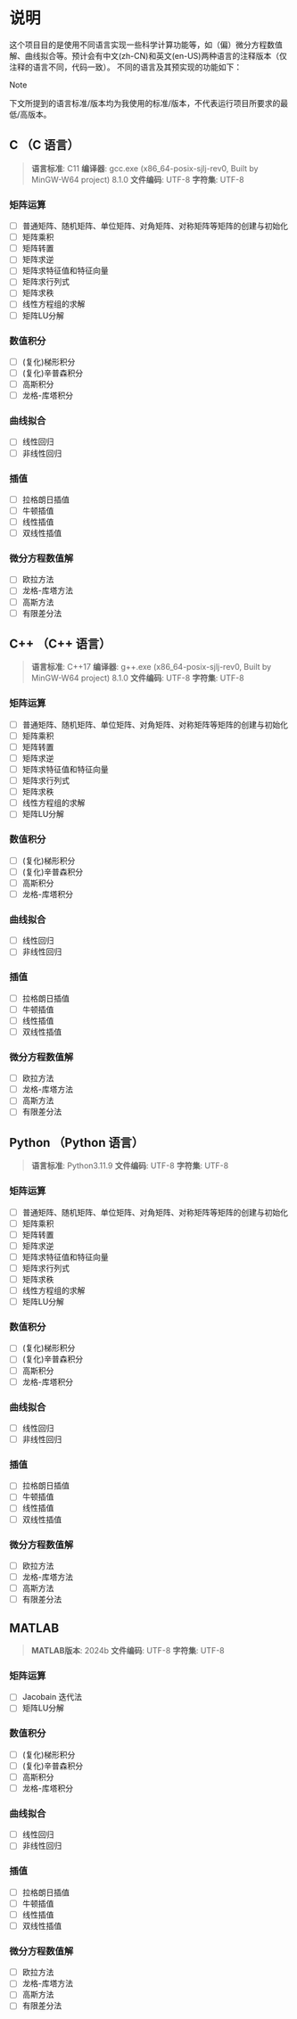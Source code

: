 ﻿# 说明

这个项目目的是使用不同语言实现一些科学计算功能等，如（偏）微分方程数值解、曲线拟合等。预计会有中文(zh-CN)和英文(en-US)两种语言的注释版本（仅注释的语言不同，代码一致）。
不同的语言及其预实现的功能如下：

> [!NOTE]
> 下文所提到的语言标准/版本均为我使用的标准/版本，不代表运行项目所要求的最低/高版本。

## C （C 语言）

> **语言标准**: C11
> **编译器**: gcc.exe (x86_64-posix-sjlj-rev0, Built by MinGW-W64 project) 8.1.0
> **文件编码**: UTF-8
> **字符集**: UTF-8

### 矩阵运算

- [ ] 普通矩阵、随机矩阵、单位矩阵、对角矩阵、对称矩阵等矩阵的创建与初始化
- [ ] 矩阵乘积
- [ ] 矩阵转置
- [ ] 矩阵求逆
- [ ] 矩阵求特征值和特征向量
- [ ] 矩阵求行列式
- [ ] 矩阵求秩
- [ ] 线性方程组的求解
- [ ] 矩阵LU分解

### 数值积分

- [ ] (复化)梯形积分
- [ ] (复化)辛普森积分
- [ ] 高斯积分
- [ ] 龙格-库塔积分

### 曲线拟合

- [ ] 线性回归
- [ ] 非线性回归

### 插值

- [ ] 拉格朗日插值
- [ ] 牛顿插值
- [ ] 线性插值
- [ ] 双线性插值

### 微分方程数值解

- [ ] 欧拉方法
- [ ] 龙格-库塔方法
- [ ] 高斯方法
- [ ] 有限差分法

## C++ （C++ 语言）

> **语言标准**: C++17
> **编译器**: g++.exe (x86_64-posix-sjlj-rev0, Built by MinGW-W64 project) 8.1.0
> **文件编码**: UTF-8
> **字符集**: UTF-8

### 矩阵运算

- [ ] 普通矩阵、随机矩阵、单位矩阵、对角矩阵、对称矩阵等矩阵的创建与初始化
- [ ] 矩阵乘积
- [ ] 矩阵转置
- [ ] 矩阵求逆
- [ ] 矩阵求特征值和特征向量
- [ ] 矩阵求行列式
- [ ] 矩阵求秩
- [ ] 线性方程组的求解
- [ ] 矩阵LU分解

### 数值积分

- [ ] (复化)梯形积分
- [ ] (复化)辛普森积分
- [ ] 高斯积分
- [ ] 龙格-库塔积分

### 曲线拟合

- [ ] 线性回归
- [ ] 非线性回归

### 插值

- [ ] 拉格朗日插值
- [ ] 牛顿插值
- [ ] 线性插值
- [ ] 双线性插值

### 微分方程数值解

- [ ] 欧拉方法
- [ ] 龙格-库塔方法
- [ ] 高斯方法
- [ ] 有限差分法

## Python （Python 语言）

> **语言标准**: Python3.11.9
> **文件编码**: UTF-8
> **字符集**: UTF-8

### 矩阵运算

- [ ] 普通矩阵、随机矩阵、单位矩阵、对角矩阵、对称矩阵等矩阵的创建与初始化
- [ ] 矩阵乘积
- [ ] 矩阵转置
- [ ] 矩阵求逆
- [ ] 矩阵求特征值和特征向量
- [ ] 矩阵求行列式
- [ ] 矩阵求秩
- [ ] 线性方程组的求解
- [ ] 矩阵LU分解

### 数值积分

- [ ] (复化)梯形积分
- [ ] (复化)辛普森积分
- [ ] 高斯积分
- [ ] 龙格-库塔积分

### 曲线拟合

- [ ] 线性回归
- [ ] 非线性回归

### 插值

- [ ] 拉格朗日插值
- [ ] 牛顿插值
- [ ] 线性插值
- [ ] 双线性插值

### 微分方程数值解

- [ ] 欧拉方法
- [ ] 龙格-库塔方法
- [ ] 高斯方法
- [ ] 有限差分法

## MATLAB

> **MATLAB版本**: 2024b
> **文件编码**: UTF-8
> **字符集**: UTF-8

### 矩阵运算

- [ ] Jacobain 迭代法
- [ ] 矩阵LU分解

### 数值积分

- [ ] (复化)梯形积分
- [ ] (复化)辛普森积分
- [ ] 高斯积分
- [ ] 龙格-库塔积分

### 曲线拟合

- [ ] 线性回归
- [ ] 非线性回归

### 插值

- [ ] 拉格朗日插值
- [ ] 牛顿插值
- [ ] 线性插值
- [ ] 双线性插值

### 微分方程数值解

- [ ] 欧拉方法
- [ ] 龙格-库塔方法
- [ ] 高斯方法
- [ ] 有限差分法
